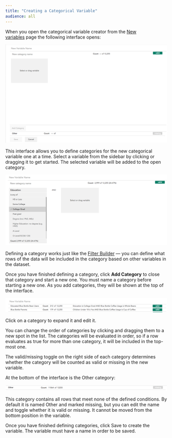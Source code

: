 ```yaml
---
title: "Creating a Categorical Variable"
audience: all
---
```


When you open the categorical variable creator from the [New variables](crunch_creating-variables-2.html) page the following interface opens:

![](images/CreateCategorical.png)

This interface allows you to define categories for the new categorical variable one at a time. Select a variable from the sidebar by clicking or dragging it to get started. The selected variable will be added to the open category.

![](images/DefiningACategory.png)

Defining a category works just like the [Filter Builder](crunch_filtering-data.html) — you can define what rows of the data will be included in the category based on other variables in the dataset.

Once you have finished defining a category, click **Add Category** to close that category and start a new one. You must name a category before starting a new one. As you add categories, they will be shown at the top of the interface.

![](images/DefinedCategories.png)

Click on a category to expand it and edit it.

You can change the order of categories by clicking and dragging them to a new spot in the list. The categories will be evaluated in order, so if a row evaluates as true for more than one category, it will be included in the top-most one.

The valid/missing toggle on the right side of each category determines whether the category will be counted as valid or missing in the new variable.

At the bottom of the interface is the Other category:

![](images/OtherCategory.png)

This category contains all rows that meet none of the defined conditions. By default it is named Other and marked missing, but you can edit the name and toggle whether it is valid or missing. It cannot be moved from the bottom position in the variable.

Once you have finished defining categories, click Save to create the variable. The variable must have a name in order to be saved.
